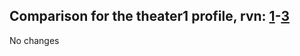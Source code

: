 ## Comparison for the theater1 profile, rvn: [1](https://github.com/PRO100KatYT/FortniteProfileRevisions/tree/main/profiles/theater1/1%20theater1.json)-[3](https://github.com/PRO100KatYT/FortniteProfileRevisions/tree/main/profiles/theater1/3%20theater1.json)

No changes
